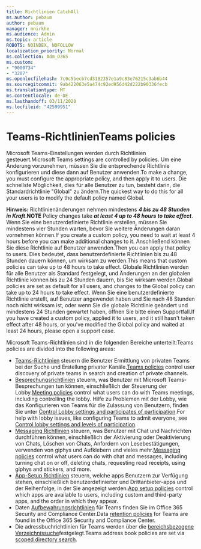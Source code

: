 ```yaml
---
title: Richtlinien CatchAll
ms.author: pebaum
author: pebaum
manager: mnirkhe
ms.audience: Admin
ms.topic: article
ROBOTS: NOINDEX, NOFOLLOW
localization_priority: Normal
ms.collection: Adm_O365
ms.custom:
- "9000734"
- "3207"
ms.openlocfilehash: 7c0c5becb7cd3182357e1a9c83e76215c3ab6b44
ms.sourcegitcommit: 9ab422063e5a474c92ed956d42d222b90336fecb
ms.translationtype: MT
ms.contentlocale: de-DE
ms.lasthandoff: 03/11/2020
ms.locfileid: "42599951"
---
```

# <a name="teams-policies"></a><span data-ttu-id="b2b9b-102">Teams-Richtlinien</span><span class="sxs-lookup"><span data-stu-id="b2b9b-102">Teams policies</span></span>

<span data-ttu-id="b2b9b-103">Microsoft Teams-Einstellungen werden durch Richtlinien gesteuert.</span><span class="sxs-lookup"><span data-stu-id="b2b9b-103">Microsoft Teams settings are controlled by policies.</span></span> <span data-ttu-id="b2b9b-104">Um eine Änderung vorzunehmen, müssen Sie die entsprechende Richtlinie konfigurieren und diese dann auf Benutzer anwenden.</span><span class="sxs-lookup"><span data-stu-id="b2b9b-104">To make a change, you must configure the appropriate policy, and then apply it to users.</span></span> <span data-ttu-id="b2b9b-105">Die schnellste Möglichkeit, dies für alle Benutzer zu tun, besteht darin, die Standardrichtlinie "Global" zu ändern.</span><span class="sxs-lookup"><span data-stu-id="b2b9b-105">The quickest way to do this for all your users is to modify the default policy named Global.</span></span> 

<span data-ttu-id="b2b9b-106">**Hinweis:** Richtlinienänderungen nehmen mindestens ***4 bis zu 48 Stunden in Kraft***.</span><span class="sxs-lookup"><span data-stu-id="b2b9b-106">**NOTE** Policy changes take ***at least 4 up to 48 hours to take effect***.</span></span> <span data-ttu-id="b2b9b-107">Wenn Sie eine benutzerdefinierte Richtlinie erstellen, müssen Sie mindestens vier Stunden warten, bevor Sie weitere Änderungen daran vornehmen können.</span><span class="sxs-lookup"><span data-stu-id="b2b9b-107">If you create a custom policy, you need to wait at least 4 hours before you can make additional changes to it.</span></span> <span data-ttu-id="b2b9b-108">Anschließend können Sie diese Richtlinie auf Benutzer anwenden.</span><span class="sxs-lookup"><span data-stu-id="b2b9b-108">Then you can apply that policy to users.</span></span> <span data-ttu-id="b2b9b-109">Dies bedeutet, dass benutzerdefinierte Richtlinien bis zu 48 Stunden dauern können, um wirksam zu werden.</span><span class="sxs-lookup"><span data-stu-id="b2b9b-109">This means that custom policies can take up to 48 hours to take effect.</span></span> <span data-ttu-id="b2b9b-110">Globale Richtlinien werden für alle Benutzer als Standard festgelegt, und Änderungen an der globalen Richtlinie können bis zu 24 Stunden dauern, bis Sie wirksam werden.</span><span class="sxs-lookup"><span data-stu-id="b2b9b-110">Global policies are set as default for all users, and changes to the Global policy can take up to 24 hours to take effect.</span></span> <span data-ttu-id="b2b9b-111">Wenn Sie eine benutzerdefinierte Richtlinie erstellt, auf Benutzer angewendet haben und Sie nach 48 Stunden noch nicht wirksam ist, oder wenn Sie die globale Richtlinie geändert und mindestens 24 Stunden gewartet haben, öffnen Sie bitte einen Supportfall.</span><span class="sxs-lookup"><span data-stu-id="b2b9b-111">If you have created a custom policy, applied it to users, and it still hasn't taken effect after 48 hours, or you've modified the Global policy and waited at least 24 hours, please open a support case.</span></span>

<span data-ttu-id="b2b9b-112">Microsoft Teams-Richtlinien sind in die folgenden Bereiche unterteilt:</span><span class="sxs-lookup"><span data-stu-id="b2b9b-112">Teams policies are divided into the following areas:</span></span>

- <span data-ttu-id="b2b9b-113">[Teams-Richtlinien](https://docs.microsoft.com/MicrosoftTeams/teams-policies) steuern die Benutzer Ermittlung von privaten Teams bei der Suche und Erstellung privater Kanäle.</span><span class="sxs-lookup"><span data-stu-id="b2b9b-113">[Teams policies](https://docs.microsoft.com/MicrosoftTeams/teams-policies) control user discovery of private teams in search and creation of private channels.</span></span>  
- <span data-ttu-id="b2b9b-114">[Besprechungsrichtlinien](https://docs.microsoft.com/microsoftteams/meeting-policies-in-teams) steuern, was Benutzer mit Microsoft Teams-Besprechungen tun können, einschließlich der Steuerung der Lobby.</span><span class="sxs-lookup"><span data-stu-id="b2b9b-114">[Meeting policies](https://docs.microsoft.com/microsoftteams/meeting-policies-in-teams) control what users can do with Teams meetings, including controlling the lobby.</span></span> <span data-ttu-id="b2b9b-115">Hilfe zu Problemen mit der Lobby, wie das Konfigurieren von Teams für die Zulassung von Benutzern, finden Sie unter [Control Lobby settings and participates of participation](https://docs.microsoft.com/alchemyinsights/bypass-lobby).</span><span class="sxs-lookup"><span data-stu-id="b2b9b-115">For help with lobby issues, like configuring Teams to admit everyone, see [Control lobby settings and levels of participation](https://docs.microsoft.com/alchemyinsights/bypass-lobby).</span></span>
- <span data-ttu-id="b2b9b-116">[Messaging Richtlinien](https://docs.microsoft.com/microsoftteams/messaging-policies-in-teams) steuern, was Benutzer mit Chat und Nachrichten durchführen können, einschließlich der Aktivierung oder Deaktivierung von Chats, Löschen von Chats, Anfordern von Lesebestätigungen, verwenden von giphys und Aufklebern und vieles mehr.</span><span class="sxs-lookup"><span data-stu-id="b2b9b-116">[Messaging policies](https://docs.microsoft.com/microsoftteams/messaging-policies-in-teams) control what users can do with chat and messages, including turning chat on or off, deleting chats, requesting read receipts, using giphys and stickers, and more.</span></span>
- <span data-ttu-id="b2b9b-117">[App-Setup Richtlinien](https://docs.microsoft.com/MicrosoftTeams/teams-app-setup-policies) steuern, welche apps Benutzern zur Verfügung stehen, einschließlich benutzerdefinierter und Drittanbieter-apps und der Reihenfolge, in der Sie angezeigt werden.</span><span class="sxs-lookup"><span data-stu-id="b2b9b-117">[App setup policies](https://docs.microsoft.com/MicrosoftTeams/teams-app-setup-policies) control which apps are available to users, including custom and third-party apps, and the order in which they appear.</span></span>  
- <span data-ttu-id="b2b9b-118">Daten [Aufbewahrungsrichtlinien](https://docs.microsoft.com/microsoftteams/retention-policies) für Teams finden Sie im Office 365 Security and Compliance Center.</span><span class="sxs-lookup"><span data-stu-id="b2b9b-118">Data [retention policies](https://docs.microsoft.com/microsoftteams/retention-policies) for Teams are found in the Office 365 Security and Compliance Center.</span></span>
- <span data-ttu-id="b2b9b-119">Die adressbuchrichtlinien für Teams werden über die [bereichsbezogene Verzeichnissuche](https://docs.microsoft.com/MicrosoftTeams/teams-scoped-directory-search)festgelegt.</span><span class="sxs-lookup"><span data-stu-id="b2b9b-119">Teams address book policies are set via [scoped directory search](https://docs.microsoft.com/MicrosoftTeams/teams-scoped-directory-search).</span></span>